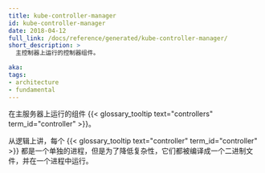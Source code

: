 ```yaml
---
title: kube-controller-manager
id: kube-controller-manager
date: 2018-04-12
full_link: /docs/reference/generated/kube-controller-manager/
short_description: >
  主控制器上运行的控制器组件。

aka: 
tags:
- architecture
- fundamental
---
```


<!--
---
title: kube-controller-manager
id: kube-controller-manager
date: 2018-04-12
full_link: /docs/reference/generated/kube-controller-manager/
short_description: >
  Component on the master that runs controllers.

aka: 
tags:
- architecture
- fundamental
---
-->

<!--
 Component on the master that runs {{< glossary_tooltip text="controllers" term_id="controller" >}}.
-->
在主服务器上运行的组件 {{< glossary_tooltip text="controllers" term_id="controller" >}}。

<!--more--> 

从逻辑上讲，每个 {{< glossary_tooltip text="controller" term_id="controller" >}} 都是一个单独的进程，但是为了降低复杂性，它们都被编译成一个二进制文件，并在一个进程中运行。

